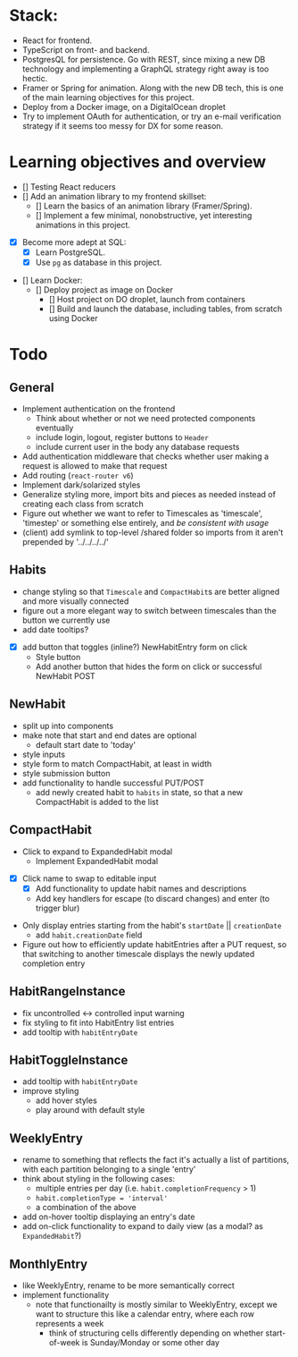 # Stack:
- React for frontend.
- TypeScript on front- and backend.
- PostgresQL for persistence. Go with REST, since mixing a new DB technology and implementing a GraphQL strategy right away is too hectic.
- Framer or Spring for animation. Along with the new DB tech, this is one of the main learning objectives for this project.
- Deploy from a Docker image, on a DigitalOcean droplet
- Try to implement OAuth for authentication, or try an e-mail verification strategy if it seems too messy for DX for some reason.

# Learning objectives and overview
- [] Testing React reducers
- [] Add an animation library to my frontend skillset:
    - [] Learn the basics of an animation library (Framer/Spring).
    - [] Implement a few minimal, nonobstructive, yet interesting animations in this project.
- [x] Become more adept at SQL:
    - [x] Learn PostgreSQL.
    - [x] Use `pg` as database in this project.
- [] Learn Docker:
    - [] Deploy project as image on Docker
        - [] Host project on DO droplet, launch from containers
        - [] Build and launch the database, including tables, from scratch using Docker

# Todo
## General
- Implement authentication on the frontend
    - Think about whether or not we need protected components eventually
    - include login, logout, register buttons to `Header`
    - include current user in the body any database requests
- Add authentication middleware that checks whether user making a request is allowed to make that request
- Add routing (`react-router v6`)
- Implement dark/solarized styles
- Generalize styling more, import bits and pieces as needed instead of creating each class from scratch
- Figure out whether we want to refer to Timescales as 'timescale', 'timestep' or something else entirely, and _be consistent with usage_
- (client) add symlink to top-level /shared folder so imports from it aren't prepended by '../../../../'

## Habits
- change styling so that `Timescale` and `CompactHabit`s are better aligned and more visually connected
- figure out a more elegant way to switch between timescales than the button we currently use
- add date tooltips?
- [x] add button that toggles (inline?) NewHabitEntry form on click
    - Style button
    - Add another button that hides the form on click or successful NewHabit POST

## NewHabit
- split up into components
- make note that start and end dates are optional
    - default start date to 'today'
- style inputs
- style form to match CompactHabit, at least in width
- style submission button
- add functionality to handle successful PUT/POST
    - add newly created habit to `habits` in state, so that a new CompactHabit is added to the list

## CompactHabit
- Click to expand to ExpandedHabit modal
    - Implement ExpandedHabit modal
- [x] Click name to swap to editable input
    - [x] Add functionality to update habit names and descriptions
    - Add key handlers for escape (to discard changes) and enter (to trigger blur)
- Only display entries starting from the habit's `startDate` || `creationDate`
    - add `habit.creationDate` field
- Figure out how to efficiently update habitEntries after a PUT request, so that switching to another timescale displays the newly updated completion entry

## HabitRangeInstance
- fix uncontrolled <-> controlled input warning
- fix styling to fit into HabitEntry list entries
- add tooltip with `habitEntryDate`

## HabitToggleInstance
- add tooltip with `habitEntryDate`
- improve styling
    - add hover styles
    - play around with default style

## WeeklyEntry
- rename to something that reflects the fact it's actually a list of partitions, with each partition belonging to a single 'entry'
- think about styling in the following cases:
    - multiple entries per day (i.e. `habit.completionFrequency` > 1)
    - `habit.completionType = 'interval'`
    - a combination of the above
- add on-hover tooltip displaying an entry's date
- add on-click functionality to expand to daily view (as a modal? as `ExpandedHabit`?)

## MonthlyEntry
- like WeeklyEntry, rename to be more semantically correct
- implement functionality
    - note that functionailty is mostly similar to WeeklyEntry, except we want to structure this like a calendar entry, where each row represents a week
        - think of structuring cells differently depending on whether start-of-week is Sunday/Monday or some other day